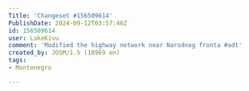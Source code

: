 ```yaml
---
Title: 'Changeset #156509614'
PublishDate: 2024-09-12T03:57:46Z
id: 156509614
user: LakeKivu
comment: 'Modified the highway network near Narodnog fronta #adt'
created_by: JOSM/1.5 (18969 en)
tags:
- Montenegro

---
```

